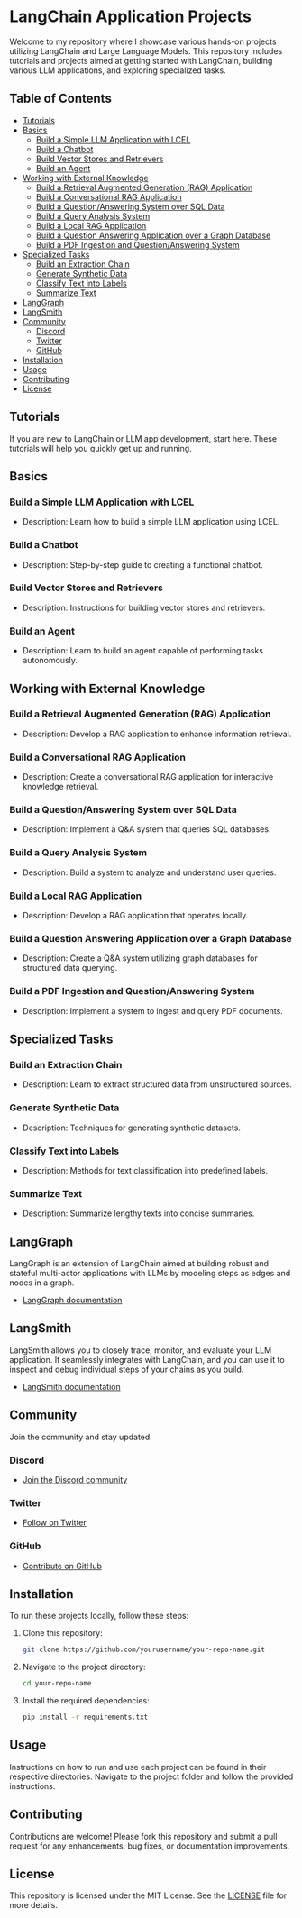 # LangChain Application Projects

Welcome to my repository where I showcase various hands-on projects utilizing LangChain and Large Language Models. This repository includes tutorials and projects aimed at getting started with LangChain, building various LLM applications, and exploring specialized tasks.

## Table of Contents

- [Tutorials](#tutorials)
- [Basics](#basics)
  - [Build a Simple LLM Application with LCEL](#build-a-simple-llm-application-with-lcel)
  - [Build a Chatbot](#build-a-chatbot)
  - [Build Vector Stores and Retrievers](#build-vector-stores-and-retrievers)
  - [Build an Agent](#build-an-agent)
- [Working with External Knowledge](#working-with-external-knowledge)
  - [Build a Retrieval Augmented Generation (RAG) Application](#build-a-retrieval-augmented-generation-rag-application)
  - [Build a Conversational RAG Application](#build-a-conversational-rag-application)
  - [Build a Question/Answering System over SQL Data](#build-a-questionanswering-system-over-sql-data)
  - [Build a Query Analysis System](#build-a-query-analysis-system)
  - [Build a Local RAG Application](#build-a-local-rag-application)
  - [Build a Question Answering Application over a Graph Database](#build-a-question-answering-application-over-a-graph-database)
  - [Build a PDF Ingestion and Question/Answering System](#build-a-pdf-ingestion-and-questionanswering-system)
- [Specialized Tasks](#specialized-tasks)
  - [Build an Extraction Chain](#build-an-extraction-chain)
  - [Generate Synthetic Data](#generate-synthetic-data)
  - [Classify Text into Labels](#classify-text-into-labels)
  - [Summarize Text](#summarize-text)
- [LangGraph](#langgraph)
- [LangSmith](#langsmith)
- [Community](#community)
  - [Discord](#discord)
  - [Twitter](#twitter)
  - [GitHub](#github)
- [Installation](#installation)
- [Usage](#usage)
- [Contributing](#contributing)
- [License](#license)

## Tutorials

If you are new to LangChain or LLM app development, start here. These tutorials will help you quickly get up and running.

## Basics

### Build a Simple LLM Application with LCEL
- Description: Learn how to build a simple LLM application using LCEL.

### Build a Chatbot
- Description: Step-by-step guide to creating a functional chatbot.

### Build Vector Stores and Retrievers
- Description: Instructions for building vector stores and retrievers.

### Build an Agent
- Description: Learn to build an agent capable of performing tasks autonomously.

## Working with External Knowledge

### Build a Retrieval Augmented Generation (RAG) Application
- Description: Develop a RAG application to enhance information retrieval.

### Build a Conversational RAG Application
- Description: Create a conversational RAG application for interactive knowledge retrieval.

### Build a Question/Answering System over SQL Data
- Description: Implement a Q&A system that queries SQL databases.

### Build a Query Analysis System
- Description: Build a system to analyze and understand user queries.

### Build a Local RAG Application
- Description: Develop a RAG application that operates locally.

### Build a Question Answering Application over a Graph Database
- Description: Create a Q&A system utilizing graph databases for structured data querying.

### Build a PDF Ingestion and Question/Answering System
- Description: Implement a system to ingest and query PDF documents.

## Specialized Tasks

### Build an Extraction Chain
- Description: Learn to extract structured data from unstructured sources.

### Generate Synthetic Data
- Description: Techniques for generating synthetic datasets.

### Classify Text into Labels
- Description: Methods for text classification into predefined labels.

### Summarize Text
- Description: Summarize lengthy texts into concise summaries.

## LangGraph

LangGraph is an extension of LangChain aimed at building robust and stateful multi-actor applications with LLMs by modeling steps as edges and nodes in a graph.
- [LangGraph documentation](#link-to-langgraph-docs)

## LangSmith

LangSmith allows you to closely trace, monitor, and evaluate your LLM application. It seamlessly integrates with LangChain, and you can use it to inspect and debug individual steps of your chains as you build.
- [LangSmith documentation](#link-to-langsmith-docs)

## Community

Join the community and stay updated:

### Discord
- [Join the Discord community](#link-to-discord)

### Twitter
- [Follow on Twitter](#link-to-twitter)

### GitHub
- [Contribute on GitHub](#link-to-github)

## Installation

To run these projects locally, follow these steps:

1. Clone this repository:
   ```sh
   git clone https://github.com/yourusername/your-repo-name.git
   ```
2. Navigate to the project directory:
   ```sh
   cd your-repo-name
   ```
3. Install the required dependencies:
   ```sh
   pip install -r requirements.txt
   ```

## Usage

Instructions on how to run and use each project can be found in their respective directories. Navigate to the project folder and follow the provided instructions.

## Contributing

Contributions are welcome! Please fork this repository and submit a pull request for any enhancements, bug fixes, or documentation improvements.

## License

This repository is licensed under the MIT License. See the [LICENSE](LICENSE) file for more details.
```


